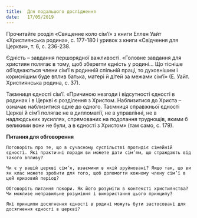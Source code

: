 ```yaml
---
title:  Для подальшого дослідження
date:   17/05/2019
---
```


Прочитайте розділ «Священне коло сім’ї» з книги Еллен Уайт «Християнська родина», с. 177-180 і уривок з книги «Свідчення для Церкви», т. 6, с. 236-238.

Єдність – завдання першорядної важливості. «Головне завдання для християн полягає в тому, щоб зберегти єдність у родині... Що тісніше об’єднаються члени сім’ї в родинній спільній праці, то духовнішим і кориснішим буде вплив батька, матері й дітей за межами сім’ї» (Е. Уайт. Християнська родина, с. 37).

Таємниця єдності сім’ї. «Причиною незгоди і відсутності єдності в родинах і в Церкві є розділення з Христом. Наблизитися до Христа – означає наблизитися одне до одного. Таємниця справжньої єдності Церкві й сім’ї полягає не в дипломатії, не в управлінні, не в надлюдських зусиллях, спрямованих на подолання труднощів, якими б великими вони не були, а в єдності з Христом» (там само, с. 179).

**Питання для обговорення**

`Поговоріть про те, що в сучасному суспільстві протидіє сімейній єдності. Які практичні поради ви можете дати сім’ям, що страждають від такого впливу?`

`Чи є у вашій церкві сім’я, взаємини в якій зруйновані? Якщо так, що ви як клас можете зробити для того, щоб допомогти кожному члену сім’ї в цей кризовий період?`

`Обговоріть питання покори. Як його розуміти в контексті християнства? Чи можливе неправильне розуміння і використання цього принципу?`

`Які принципи досягнення єдності в родині можуть бути застосовані для досягнення єдності в церкві?`